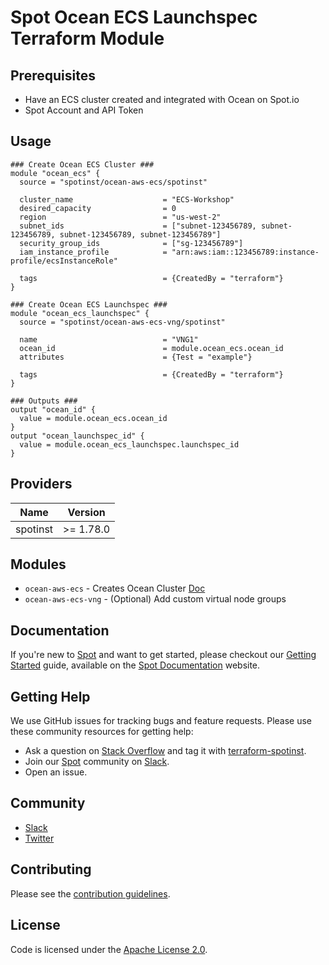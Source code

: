 # Spot Ocean ECS Launchspec Terraform Module

## Prerequisites

* Have an ECS cluster created and integrated with Ocean on Spot.io
* Spot Account and API Token

## Usage
```hcl
### Create Ocean ECS Cluster ###
module "ocean_ecs" {
  source = "spotinst/ocean-aws-ecs/spotinst"

  cluster_name                    = "ECS-Workshop"
  desired_capacity                = 0
  region                          = "us-west-2"
  subnet_ids                      = ["subnet-123456789, subnet-123456789, subnet-123456789, subnet-123456789"]
  security_group_ids              = ["sg-123456789"]
  iam_instance_profile            = "arn:aws:iam::123456789:instance-profile/ecsInstanceRole"

  tags                            = {CreatedBy = "terraform"}
}

### Create Ocean ECS Launchspec ###
module "ocean_ecs_launchspec" {
  source = "spotinst/ocean-aws-ecs-vng/spotinst"

  name                            = "VNG1"
  ocean_id                        = module.ocean_ecs.ocean_id
  attributes                      = {Test = "example"}

  tags                            = {CreatedBy = "terraform"}
}

### Outputs ###
output "ocean_id" {
  value = module.ocean_ecs.ocean_id
}
output "ocean_launchspec_id" {
  value = module.ocean_ecs_launchspec.launchspec_id
}
```

## Providers

| Name | Version   |
|------|-----------|
| spotinst | >= 1.78.0 |

## Modules
* `ocean-aws-ecs` - Creates Ocean Cluster [Doc](https://registry.terraform.io/modules/spotinst/ocean-aws-ecs/spotinst/latest)
* `ocean-aws-ecs-vng` - (Optional) Add custom virtual node groups

## Documentation

If you're new to [Spot](https://spot.io/) and want to get started, please checkout our [Getting Started](https://docs.spot.io/connect-your-cloud-provider/) guide, available on the [Spot Documentation](https://docs.spot.io/) website.

## Getting Help

We use GitHub issues for tracking bugs and feature requests. Please use these community resources for getting help:

- Ask a question on [Stack Overflow](https://stackoverflow.com/) and tag it with [terraform-spotinst](https://stackoverflow.com/questions/tagged/terraform-spotinst/).
- Join our [Spot](https://spot.io/) community on [Slack](http://slack.spot.io/).
- Open an issue.

## Community

- [Slack](http://slack.spot.io/)
- [Twitter](https://twitter.com/spot_hq/)

## Contributing

Please see the [contribution guidelines](CONTRIBUTING.md).

## License

Code is licensed under the [Apache License 2.0](LICENSE).
